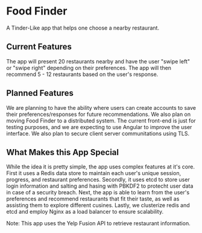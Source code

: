 # Food Finder
A Tinder-Like app that helps one choose a nearby restaurant.

## Current Features
The app will present 20 restaurants nearby and have the user "swipe left" or "swipe right" depending on their preferences. The app will then recommend 5 - 12 restaurants based on the user's response. 

## Planned Features
We are planning to have the ability where users can create accounts to save their preferences/responses for future recommendations. We also plan on moving Food Finder to a distributed system. The current front-end is just for testing purposes, and we are expecting to use Angular to improve the user interface. We also plan to secure client server communitations using TLS.  

## What Makes this App Special
While the idea it is pretty simple, the app uses complex features at it's core. First it uses a Redis data store to maintain each user's unique session, progress, and restaurant preferences. Secondly, it uses etcd to store user login information and salting and hasing with PBKDF2 to protecht user data in case of a security breach. Next, the app is able to learn from the user's preferences and recommend restaurants that fit their taste, as well as assisting them to explore different cusines. Lastly, we clusterize redis and etcd and employ Nginx as a load balancer to ensure scalability. 

Note: This app uses the Yelp Fusion API to retrieve restaurant information.
